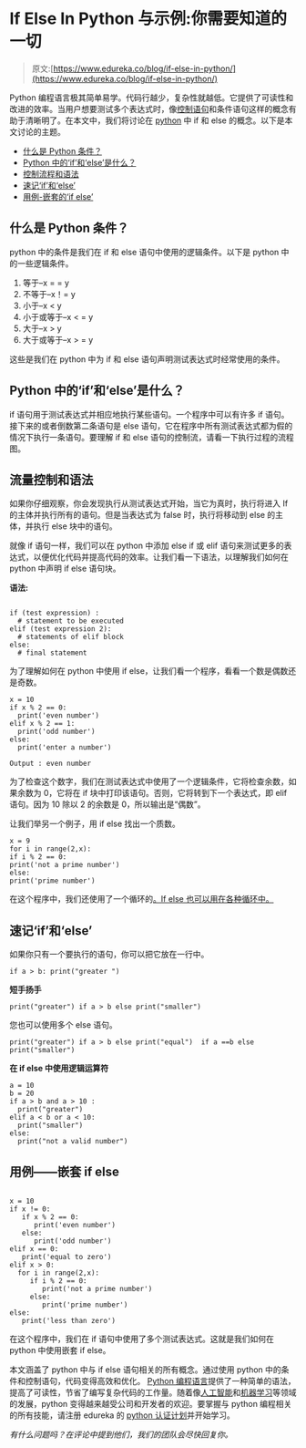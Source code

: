 # If Else In Python 与示例:你需要知道的一切

> 原文:[https://www.edureka.co/blog/if-else-in-python/](https://www.edureka.co/blog/if-else-in-python/)

Python 编程语言极其简单易学。代码行越少，复杂性就越低。它提供了可读性和改进的效率。当用户想要测试多个表达式时，像[控制语句](https://www.edureka.co/blog/loops-in-python/#Loopcontrolstatements)和条件语句这样的概念有助于清晰明了。在本文中，我们将讨论在 [python](https://www.edureka.co/data-science-python-certification-course) 中 if 和 else 的概念。以下是本文讨论的主题。

*   [什么是 Python 条件？](#conditions)
*   [Python 中的‘if’和‘else’是什么？](#ifelse)
*   [控制流程和语法](#syntax)
*   [速记‘if’和‘else’](#shorthand)
*   [用例-嵌套的‘if else’](#usecase)

## **什么是 Python 条件？**

python 中的条件是我们在 if 和 else 语句中使用的逻辑条件。以下是 python 中的一些逻辑条件。

1.  等于–x = = y
2.  不等于–x！= y
3.  小于–x < y
4.  小于或等于–x < = y
5.  大于–x > y
6.  大于或等于–x > = y

这些是我们在 python 中为 if 和 else 语句声明测试表达式时经常使用的条件。

## **Python 中的‘if’和‘else’是什么？**

if 语句用于测试表达式并相应地执行某些语句。一个程序中可以有许多 if 语句。接下来的或者倒数第二条语句是 else 语句，它在程序中所有测试表达式都为假的情况下执行一条语句。要理解 if 和 else 语句的控制流，请看一下执行过程的流程图。

## **流量控制和语法**

如果你仔细观察，你会发现执行从测试表达式开始，当它为真时，执行将进入 If 的主体并执行所有的语句。但是当表达式为 false 时，执行将移动到 else 的主体，并执行 else 块中的语句。

就像 if 语句一样，我们可以在 python 中添加 else if 或 elif 语句来测试更多的表达式，以便优化代码并提高代码的效率。让我们看一下语法，以理解我们如何在 python 中声明 if else 语句块。

**语法:**

```

if (test expression) :
  # statement to be executed
elif (test expression 2):
  # statements of elif block
else:
  # final statement

```

为了理解如何在 python 中使用 if else，让我们看一个程序，看看一个数是偶数还是奇数。

```
x = 10
if x % 2 == 0:
  print('even number')
elif x % 2 == 1:
  print('odd number')
else:
  print('enter a number')

```

```
Output : even number
```

为了检查这个数字，我们在测试表达式中使用了一个逻辑条件，它将检查余数，如果余数为 0，它将在 if 块中打印该语句。否则，它将转到下一个表达式，即 elif 语句。因为 10 除以 2 的余数是 0，所以输出是“偶数”。

让我们举另一个例子，用 if else 找出一个质数。

```
x = 9
for i in range(2,x):
if i % 2 == 0:
print('not a prime number')
else:
print('prime number')

```

在这个程序中，我们还使用了一个循环的[。If else 也可以用在各种循环中。](https://www.edureka.co/blog/loops-in-python/)

## **速记‘if’和‘else’**

如果你只有一个要执行的语句，你可以把它放在一行中。

```
if a > b: print("greater ")

```

**短手扬手**

```
print("greater") if a > b else print("smaller")

```

您也可以使用多个 else 语句。

```
print("greater") if a > b else print("equal")  if a ==b else print("smaller")

```

**在 if else 中使用逻辑运算符**

```
a = 10
b = 20
if a > b and a > 10 :
  print("greater")
elif a < b or a < 10:
  print("smaller")
else:
  print("not a valid number")

```

## **用例——嵌套 if else**

```

x = 10
if x != 0:
   if x % 2 == 0:
      print('even number')
   else:
      print('odd number')
elif x == 0:
   print('equal to zero')
elif x > 0:
  for i in range(2,x):
     if i % 2 == 0:
        print('not a prime number')
     else:
        print('prime number')
else:
   print('less than zero')

```

在这个程序中，我们在 if 语句中使用了多个测试表达式。这就是我们如何在 python 中使用嵌套 if else。

本文涵盖了 python 中与 if else 语句相关的所有概念。通过使用 python 中的条件和控制语句，代码变得高效和优化。 [Python 编程语言](https://www.edureka.co/blog/learn-python-3/)提供了一种简单的语法，提高了可读性，节省了编写复杂代码的工作量。随着像[人工智能](https://www.edureka.co/blog/artificial-intelligence-with-python/)和[机器学习](https://www.edureka.co/blog/scikit-learn-machine-learning/)等领域的发展，python 变得越来越受公司和开发者的欢迎。要掌握与 python 编程相关的所有技能，请注册 edureka 的 [python 认证计划](https://www.edureka.co/data-science-python-certification-course)并开始学习。

*有什么问题吗？在评论中提到他们，我们的团队会尽快回复你。*